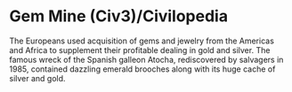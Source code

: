 # Gem Mine (Civ3)/Civilopedia

The Europeans used acquisition of gems and jewelry from the Americas and Africa to supplement their profitable dealing in gold and silver. The famous wreck of the Spanish galleon
Atocha, rediscovered by salvagers in 1985, contained dazzling emerald
brooches along with its huge cache of silver and gold.